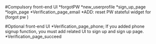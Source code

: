 #Compulsory front-end UI
*forgotPW
*new_userprofile
*sign_up_page
*login_page
*Verification_page_email
*ADD: reset PW stateful widget for (forgot pw )

#Optional front-end UI
*Verification_page_phone; If you added phone signup function, you must add related UI to sign up and sign up page.
*Verification_page_succeed

